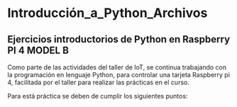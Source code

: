 # Introducción_a_Python_Archivos

## Ejercicios introductorios de Python en Raspberry PI 4 MODEL B


Como parte de las actividades del taller de IoT, se continua trabajando con la programación en lenguaje Python, para controlar una tarjeta Raspberry pi 4, facilitada por el taller para realizar las prácticas en el curso.

Para está práctica se deben de cumplir los siguientes puntos:
